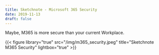 ```yaml
---
title: Sketchnote - Microsoft 365 Security
date: 2019-11-13
draft: false
---
```


Maybe, M365 is more secure than your current Workplace. 

{{< figure library="true" src="/img/m365_security.jpeg" title="Sketchnote M365 Security" lightbox="true" >}}


